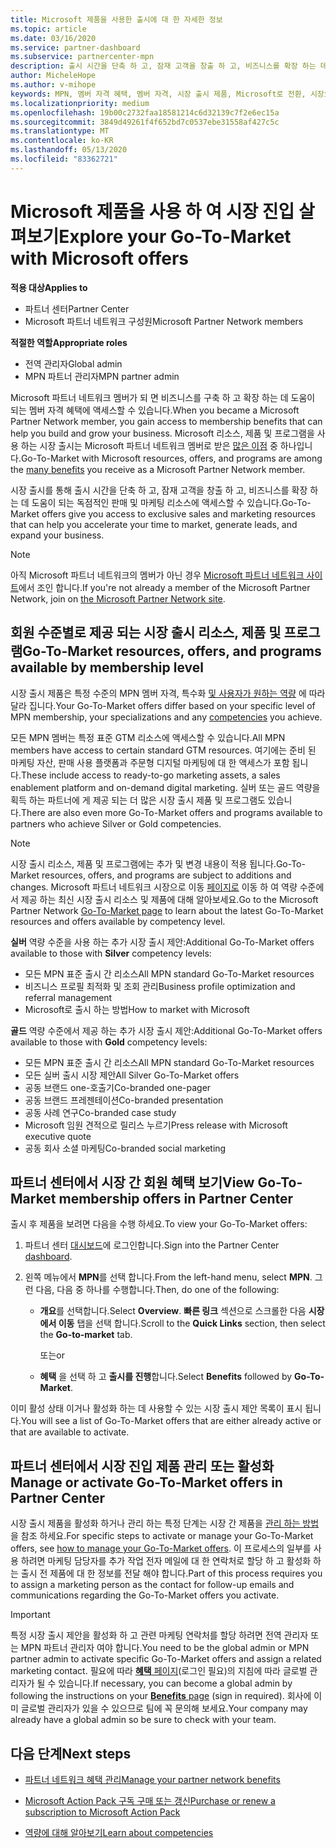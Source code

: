 ```yaml
---
title: Microsoft 제품을 사용한 출시에 대 한 자세한 정보
ms.topic: article
ms.date: 03/16/2020
ms.service: partner-dashboard
ms.subservice: partnercenter-mpn
description: 출시 시간을 단축 하 고, 잠재 고객을 창출 하 고, 비즈니스를 확장 하는 데 도움이 되는 Microsoft 제품 출시에 대해 알아보세요.
author: MicheleHope
ms.author: v-mihope
keywords: MPN, 멤버 자격 혜택, 멤버 자격, 시장 출시 제품, Microsoft로 전환, 시장으로 이동, 골드 멤버 자격, 실버 멤버 자격
ms.localizationpriority: medium
ms.openlocfilehash: 19b00c2732faa18581214c6d32139c7f2e6ec15a
ms.sourcegitcommit: 3849d49261f4f652bd7c0537ebe31558af427c5c
ms.translationtype: MT
ms.contentlocale: ko-KR
ms.lasthandoff: 05/13/2020
ms.locfileid: "83362721"
---
```

# <a name="explore-your-go-to-market-with-microsoft-offers"></a><span data-ttu-id="ec820-104">Microsoft 제품을 사용 하 여 시장 진입 살펴보기</span><span class="sxs-lookup"><span data-stu-id="ec820-104">Explore your Go-To-Market with Microsoft offers</span></span>

<span data-ttu-id="ec820-105">**적용 대상**</span><span class="sxs-lookup"><span data-stu-id="ec820-105">**Applies to**</span></span>

- <span data-ttu-id="ec820-106">파트너 센터</span><span class="sxs-lookup"><span data-stu-id="ec820-106">Partner Center</span></span>
- <span data-ttu-id="ec820-107">Microsoft 파트너 네트워크 구성원</span><span class="sxs-lookup"><span data-stu-id="ec820-107">Microsoft Partner Network members</span></span>

<span data-ttu-id="ec820-108">**적절한 역할**</span><span class="sxs-lookup"><span data-stu-id="ec820-108">**Appropriate roles**</span></span>

- <span data-ttu-id="ec820-109">전역 관리자</span><span class="sxs-lookup"><span data-stu-id="ec820-109">Global admin</span></span>
- <span data-ttu-id="ec820-110">MPN 파트너 관리자</span><span class="sxs-lookup"><span data-stu-id="ec820-110">MPN partner admin</span></span>

<span data-ttu-id="ec820-111">Microsoft 파트너 네트워크 멤버가 되 면 비즈니스를 구축 하 고 확장 하는 데 도움이 되는 멤버 자격 혜택에 액세스할 수 있습니다.</span><span class="sxs-lookup"><span data-stu-id="ec820-111">When you became a Microsoft Partner Network member, you gain access to membership benefits that can help you build and grow your business.</span></span> <span data-ttu-id="ec820-112">Microsoft 리소스, 제품 및 프로그램을 사용 하는 시장 출시는 Microsoft 파트너 네트워크 멤버로 받은 [많은 이점](https://partner.microsoft.com/manage-your-partner-network-benefits) 중 하나입니다.</span><span class="sxs-lookup"><span data-stu-id="ec820-112">Go-To-Market with Microsoft  resources, offers, and programs are among the [many benefits](https://partner.microsoft.com/manage-your-partner-network-benefits) you receive as a Microsoft Partner Network member.</span></span>

<span data-ttu-id="ec820-113">시장 출시를 통해 출시 시간을 단축 하 고, 잠재 고객을 창출 하 고, 비즈니스를 확장 하는 데 도움이 되는 독점적인 판매 및 마케팅 리소스에 액세스할 수 있습니다.</span><span class="sxs-lookup"><span data-stu-id="ec820-113">Go-To-Market offers give you access to exclusive sales and marketing resources that can help you accelerate your time to market, generate leads, and expand your business.</span></span>

>[!NOTE]
><span data-ttu-id="ec820-114">아직 Microsoft 파트너 네트워크의 멤버가 아닌 경우 [Microsoft 파트너 네트워크 사이트](https://partner.microsoft.com/membership)에서 조인 합니다.</span><span class="sxs-lookup"><span data-stu-id="ec820-114">If you're not already a member of the Microsoft Partner Network, join on [the Microsoft Partner Network site](https://partner.microsoft.com/membership).</span></span>

## <a name="go-to-market-resources-offers-and-programs-available-by-membership-level"></a><span data-ttu-id="ec820-115">회원 수준별로 제공 되는 시장 출시 리소스, 제품 및 프로그램</span><span class="sxs-lookup"><span data-stu-id="ec820-115">Go-To-Market resources, offers, and programs available by membership level</span></span>

<span data-ttu-id="ec820-116">시장 출시 제품은 특정 수준의 MPN 멤버 자격, 특수화 [및 사용자가 원하는 역량](learn-about-competencies.md) 에 따라 달라 집니다.</span><span class="sxs-lookup"><span data-stu-id="ec820-116">Your Go-To-Market offers differ based on your specific level of MPN membership, your specializations and any [competencies](learn-about-competencies.md) you achieve.</span></span>

<span data-ttu-id="ec820-117">모든 MPN 멤버는 특정 표준 GTM 리소스에 액세스할 수 있습니다.</span><span class="sxs-lookup"><span data-stu-id="ec820-117">All MPN members have access to certain standard GTM resources.</span></span> <span data-ttu-id="ec820-118">여기에는 준비 된 마케팅 자산, 판매 사용 플랫폼과 주문형 디지털 마케팅에 대 한 액세스가 포함 됩니다.</span><span class="sxs-lookup"><span data-stu-id="ec820-118">These include access to ready-to-go marketing assets, a sales enablement platform and on-demand digital marketing.</span></span> <span data-ttu-id="ec820-119">실버 또는 골드 역량을 획득 하는 파트너에 게 제공 되는 더 많은 시장 출시 제품 및 프로그램도 있습니다.</span><span class="sxs-lookup"><span data-stu-id="ec820-119">There are also even more Go-To-Market offers and programs available to partners who achieve Silver or Gold competencies.</span></span>

>[!NOTE]
><span data-ttu-id="ec820-120">시장 출시 리소스, 제품 및 프로그램에는 추가 및 변경 내용이 적용 됩니다.</span><span class="sxs-lookup"><span data-stu-id="ec820-120">Go-To-Market resources, offers, and programs are subject to additions and changes.</span></span> <span data-ttu-id="ec820-121">Microsoft 파트너 네트워크 시장으로 이동 [페이지로](https://partner.microsoft.com/membership/go-to-market) 이동 하 여 역량 수준에서 제공 하는 최신 시장 출시 리소스 및 제품에 대해 알아보세요.</span><span class="sxs-lookup"><span data-stu-id="ec820-121">Go to the Microsoft Partner Network [Go-To-Market page](https://partner.microsoft.com/membership/go-to-market) to learn about the latest Go-To-Market resources and offers available by competency level.</span></span>

<span data-ttu-id="ec820-122">**실버** 역량 수준을 사용 하는 추가 시장 출시 제안:</span><span class="sxs-lookup"><span data-stu-id="ec820-122">Additional Go-To-Market offers available to those with **Silver** competency levels:</span></span>

- <span data-ttu-id="ec820-123">모든 MPN 표준 출시 간 리소스</span><span class="sxs-lookup"><span data-stu-id="ec820-123">All MPN standard Go-To-Market resources</span></span>
- <span data-ttu-id="ec820-124">비즈니스 프로필 최적화 및 조회 관리</span><span class="sxs-lookup"><span data-stu-id="ec820-124">Business profile optimization and referral management</span></span>
- <span data-ttu-id="ec820-125">Microsoft로 출시 하는 방법</span><span class="sxs-lookup"><span data-stu-id="ec820-125">How to market with Microsoft</span></span>

<span data-ttu-id="ec820-126">**골드** 역량 수준에서 제공 하는 추가 시장 출시 제안:</span><span class="sxs-lookup"><span data-stu-id="ec820-126">Additional Go-To-Market offers available to those with **Gold** competency levels:</span></span>

- <span data-ttu-id="ec820-127">모든 MPN 표준 출시 간 리소스</span><span class="sxs-lookup"><span data-stu-id="ec820-127">All MPN standard Go-To-Market resources</span></span>
- <span data-ttu-id="ec820-128">모든 실버 출시 시장 제안</span><span class="sxs-lookup"><span data-stu-id="ec820-128">All Silver Go-To-Market offers</span></span>
- <span data-ttu-id="ec820-129">공동 브랜드 one-호출기</span><span class="sxs-lookup"><span data-stu-id="ec820-129">Co-branded one-pager</span></span>
- <span data-ttu-id="ec820-130">공동 브랜드 프레젠테이션</span><span class="sxs-lookup"><span data-stu-id="ec820-130">Co-branded presentation</span></span>
- <span data-ttu-id="ec820-131">공동 사례 연구</span><span class="sxs-lookup"><span data-stu-id="ec820-131">Co-branded case study</span></span>
- <span data-ttu-id="ec820-132">Microsoft 임원 견적으로 릴리스 누르기</span><span class="sxs-lookup"><span data-stu-id="ec820-132">Press release with Microsoft executive quote</span></span>
- <span data-ttu-id="ec820-133">공동 회사 소셜 마케팅</span><span class="sxs-lookup"><span data-stu-id="ec820-133">Co-branded social marketing</span></span>

## <a name="view-go-to-market-membership-offers-in-partner-center"></a><span data-ttu-id="ec820-134">파트너 센터에서 시장 간 회원 혜택 보기</span><span class="sxs-lookup"><span data-stu-id="ec820-134">View Go-To-Market membership offers in Partner Center</span></span>

<span data-ttu-id="ec820-135">출시 후 제품을 보려면 다음을 수행 하세요.</span><span class="sxs-lookup"><span data-stu-id="ec820-135">To view your Go-To-Market offers:</span></span>

1. <span data-ttu-id="ec820-136">파트너 센터 [대시보드]( https://docs.microsoft.com/partner-center/)에 로그인합니다.</span><span class="sxs-lookup"><span data-stu-id="ec820-136">Sign into the Partner Center [dashboard]( https://docs.microsoft.com/partner-center/).</span></span>

2. <span data-ttu-id="ec820-137">왼쪽 메뉴에서 **MPN**를 선택 합니다.</span><span class="sxs-lookup"><span data-stu-id="ec820-137">From the left-hand menu, select **MPN**.</span></span> <span data-ttu-id="ec820-138">그런 다음, 다음 중 하나를 수행합니다.</span><span class="sxs-lookup"><span data-stu-id="ec820-138">Then, do one of the following:</span></span>

    - <span data-ttu-id="ec820-139">**개요**를 선택합니다.</span><span class="sxs-lookup"><span data-stu-id="ec820-139">Select **Overview**.</span></span> <span data-ttu-id="ec820-140">**빠른 링크** 섹션으로 스크롤한 다음 **시장에서 이동** 탭을 선택 합니다.</span><span class="sxs-lookup"><span data-stu-id="ec820-140">Scroll to the **Quick Links** section, then select the **Go-to-market** tab.</span></span>

      <span data-ttu-id="ec820-141">또는</span><span class="sxs-lookup"><span data-stu-id="ec820-141">or</span></span>

    - <span data-ttu-id="ec820-142">**혜택** 을 선택 하 고 **출시를 진행**합니다.</span><span class="sxs-lookup"><span data-stu-id="ec820-142">Select **Benefits** followed by **Go-To-Market**.</span></span>

<span data-ttu-id="ec820-143">이미 활성 상태 이거나 활성화 하는 데 사용할 수 있는 시장 출시 제안 목록이 표시 됩니다.</span><span class="sxs-lookup"><span data-stu-id="ec820-143">You will see a list of Go-To-Market offers that are either already active or that are available to activate.</span></span>

## <a name="manage-or-activate-go-to-market-offers-in-partner-center"></a><span data-ttu-id="ec820-144">파트너 센터에서 시장 진입 제품 관리 또는 활성화</span><span class="sxs-lookup"><span data-stu-id="ec820-144">Manage or activate Go-To-Market offers in Partner Center</span></span>

<span data-ttu-id="ec820-145">시장 출시 제품을 활성화 하거나 관리 하는 특정 단계는 시장 간 제품을 [관리 하는 방법](manage-your-partner-network-benefits.md#manage-go-to-market-offers)을 참조 하세요.</span><span class="sxs-lookup"><span data-stu-id="ec820-145">For specific steps to activate or manage your Go-To-Market offers, see [how to manage your Go-To-Market offers](manage-your-partner-network-benefits.md#manage-go-to-market-offers).</span></span> <span data-ttu-id="ec820-146">이 프로세스의 일부를 사용 하려면 마케팅 담당자를 추가 작업 전자 메일에 대 한 연락처로 할당 하 고 활성화 하는 출시 전 제품에 대 한 정보를 전달 해야 합니다.</span><span class="sxs-lookup"><span data-stu-id="ec820-146">Part of this process requires you to assign a marketing person as the contact for follow-up emails and communications regarding the Go-To-Market offers you activate.</span></span>

>[!IMPORTANT]
><span data-ttu-id="ec820-147">특정 시장 출시 제안을 활성화 하 고 관련 마케팅 연락처를 할당 하려면 전역 관리자 또는 MPN 파트너 관리자 여야 합니다.</span><span class="sxs-lookup"><span data-stu-id="ec820-147">You need to be the global admin or MPN partner admin to activate specific Go-To-Market offers and assign a related marketing contact.</span></span> <span data-ttu-id="ec820-148">필요에 따라 [**혜택** 페이지](https://partnercenter.microsoft.com/pcv/partnership/benefits)(로그인 필요)의 지침에 따라 글로벌 관리자가 될 수 있습니다.</span><span class="sxs-lookup"><span data-stu-id="ec820-148">If necessary, you can become a global admin by following the instructions on your [**Benefits** page](https://partnercenter.microsoft.com/pcv/partnership/benefits) (sign in required).</span></span> <span data-ttu-id="ec820-149">회사에 이미 글로벌 관리자가 있을 수 있으므로 팀에 꼭 문의해 보세요.</span><span class="sxs-lookup"><span data-stu-id="ec820-149">Your company may already have a global admin so be sure to check with your team.</span></span>

## <a name="next-steps"></a><span data-ttu-id="ec820-150">다음 단계</span><span class="sxs-lookup"><span data-stu-id="ec820-150">Next steps</span></span>

- [<span data-ttu-id="ec820-151">파트너 네트워크 혜택 관리</span><span class="sxs-lookup"><span data-stu-id="ec820-151">Manage your partner network benefits</span></span>](manage-your-partner-network-benefits.md)

- [<span data-ttu-id="ec820-152">Microsoft Action Pack 구독 구매 또는 갱신</span><span class="sxs-lookup"><span data-stu-id="ec820-152">Purchase or renew a subscription to Microsoft Action Pack</span></span>](mpn-get-action-pack.md)

- [<span data-ttu-id="ec820-153">역량에 대해 알아보기</span><span class="sxs-lookup"><span data-stu-id="ec820-153">Learn about competencies</span></span>](learn-about-competencies.md)
